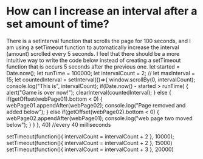 
# How can I increase an interval after a set amount of time?

There is a setInterval function that scrolls the page for 100 seconds, and I am using a setTimeout function to automatically increase the interval (amount) scrolled every 5 seconds. I feel that there should be a more intuitive way to write the code below instead of creating a setTimeout function that is occurs 5 seconds after the previous one.
let started = Date.now();
  let runTime = 100000;
  let intervalCount = 2;
  // let maxInterval = 15;
  let countedInterval = setInterval(()=>{
    window.scrollBy(0, intervalCount);
    console.log("This is", intervalCount);
    if(Date.now() - started > runTime) {
      alert("Game is over now!");
      clearInterval(countedInterval);
    } else {
      if(getOffset(webPage01).bottom < 0) {
       webPage01.appendAfter(webPage02);
        console.log("Page removed and added below");
      } else if(getOffset(webPage02).bottom < 0) {
        webPage02.appendAfter(webPage01);
        console.log("web page two moved below");
      }
    }
  }, 40) //every 40 milliseconds
  
  setTimeout(function(){
    intervalCount =  intervalCount + 2
  }, 10000);
  setTimeout(function(){
    intervalCount =  intervalCount + 2
  }, 15000)
  setTimeout(function(){
    intervalCount =  intervalCount + 3
  }, 20000)


        